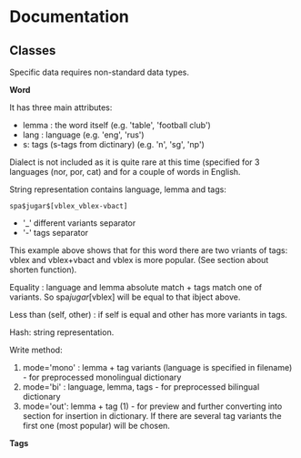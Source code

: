 # Documentation

## Classes

Specific data requires non-standard data types.

**Word**

It has three main attributes:

- lemma : the word itself (e.g. 'table', 'football club')
- lang : language (e.g. 'eng', 'rus')
- s: tags (s-tags from dictinary) (e.g. 'n', 'sg', 'np')

Dialect is not included as it is quite rare at this time (specified for 3 languages (nor, por, cat) and for a couple of words in English.

String representation contains language, lemma and tags:

```
spa$jugar$[vblex_vblex-vbact]
```

- '_' different variants separator
- '-' tags separator

This example above shows that for this word there are two vriants of tags: vblex and vblex+vbact and vblex is more popular. (See section about shorten function).

Equality : language and lemma absolute match + tags match one of variants. So spa$jugar$[vblex] will be equal to that ibject above.

Less than (self, other) : if self is equal and other has more variants in tags.

Hash: string representation.

Write method: 

1. mode='mono' : lemma + tag variants (language is specified in filename) - for preprocessed monolingual dictionary
2. mode='bi' : language, lemma, tags - for preprocessed bilingual dictionary
3. mode='out': lemma + tag (1) - for preview and further converting into section for insertion in dictionary. If there are several tag variants the first one (most popular) will be chosen.


**Tags**

